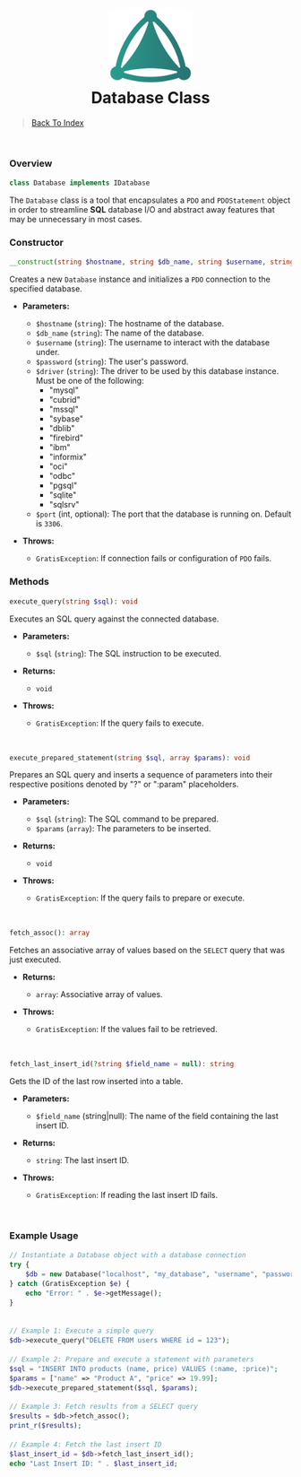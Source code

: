 <h1 align="center">
 <img src="https://github.com/connellr023/gratis/blob/main/public/images/logo_small.png?raw=true" width="150px" />
 <br />
 <div>Database Class</div>
</h1>

> [Back To Index](INDEX.md)

<br />

### Overview
```php
class Database implements IDatabase
```
The `Database` class is a tool that encapsulates a `PDO` and `PDOStatement` object in order to streamline
**SQL** database I/O and abstract away features that may be unnecessary in most cases.

### Constructor

```php
__construct(string $hostname, string $db_name, string $username, string $password, string $driver, int $port = 3306)
```

Creates a new `Database` instance and initializes a `PDO` connection to the specified database.

- **Parameters:**
    - `$hostname` (`string`): The hostname of the database.
    - `$db_name` (`string`): The name of the database.
    - `$username` (`string`): The username to interact with the database under.
    - `$password` (`string`): The user's password.
    - `$driver` (`string`): The driver to be used by this database instance. Must be one of the following:
        - "mysql"
        - "cubrid"
        - "mssql"
        - "sybase"
        - "dblib"
        - "firebird"
        - "ibm"
        - "informix"
        - "oci"
        - "odbc"
        - "pgsql"
        - "sqlite"
        - "sqlsrv"
    - `$port` (int, optional): The port that the database is running on. Default is `3306`.

- **Throws:**
    - `GratisException`: If connection fails or configuration of `PDO` fails.

### Methods

```php
execute_query(string $sql): void
```

Executes an SQL query against the connected database.

- **Parameters:**
    - `$sql` (`string`): The SQL instruction to be executed.

- **Returns:**
    - `void`

- **Throws:**
    - `GratisException`: If the query fails to execute.

<br />

```php
execute_prepared_statement(string $sql, array $params): void
```

Prepares an SQL query and inserts a sequence of parameters into their respective positions denoted by "?" or ":param" placeholders.

- **Parameters:**
    - `$sql` (`string`): The SQL command to be prepared.
    - `$params` (`array`): The parameters to be inserted.

- **Returns:**
    - `void`

- **Throws:**
    - `GratisException`: If the query fails to prepare or execute.

<br />

```php
fetch_assoc(): array
```

Fetches an associative array of values based on the `SELECT` query that was just executed.

- **Returns:**
    - `array`: Associative array of values.

- **Throws:**
    - `GratisException`: If the values fail to be retrieved.

<br />

```php
fetch_last_insert_id(?string $field_name = null): string
```

Gets the ID of the last row inserted into a table.

- **Parameters:**
    - `$field_name` (string|null): The name of the field containing the last insert ID.

- **Returns:**
    - `string`: The last insert ID.

- **Throws:**
    - `GratisException`: If reading the last insert ID fails.

<br />

### Example Usage

```php
// Instantiate a Database object with a database connection
try {
    $db = new Database("localhost", "my_database", "username", "password", "mysql");
} catch (GratisException $e) {
    echo "Error: " . $e->getMessage();
}


// Example 1: Execute a simple query
$db->execute_query("DELETE FROM users WHERE id = 123");

// Example 2: Prepare and execute a statement with parameters
$sql = "INSERT INTO products (name, price) VALUES (:name, :price)";
$params = ["name" => "Product A", "price" => 19.99];
$db->execute_prepared_statement($sql, $params);

// Example 3: Fetch results from a SELECT query
$results = $db->fetch_assoc();
print_r($results);

// Example 4: Fetch the last insert ID
$last_insert_id = $db->fetch_last_insert_id();
echo "Last Insert ID: " . $last_insert_id;
```